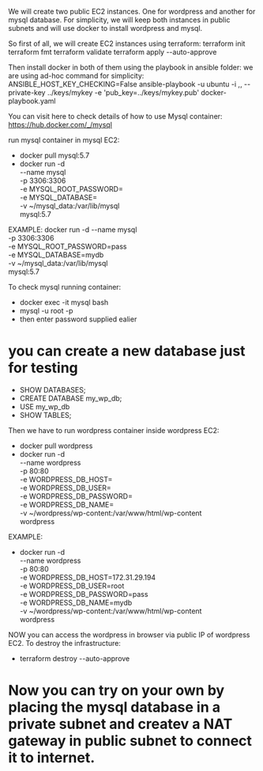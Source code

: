 We will create two public EC2 instances. One for wordpress and another for mysql database.
For simplicity, we will keep both instances in public subnets and will use docker to install wordpress and mysql.

So first of all, we will create EC2 instances using terraform:
terraform init
terraform fmt
terraform validate
terraform apply --auto-approve

Then install docker in both of them using the playbook in ansible folder: we are using ad-hoc command for simplicity:
ANSIBLE_HOST_KEY_CHECKING=False ansible-playbook -u ubuntu -i <WORDPRESS EC2 PUBLIC IP>,<MYSQL EC2 PUBLIC IP>, --private-key ../keys/mykey -e 'pub_key=../keys/mykey.pub' docker-playbook.yaml

You can visit here to check details of how to use Mysql container: https://hub.docker.com/_/mysql

run mysql container in mysql EC2:
- docker pull mysql:5.7
- docker run -d \
  --name mysql \
  -p 3306:3306 \
  -e MYSQL_ROOT_PASSWORD=<MySQL root password> \
  -e MYSQL_DATABASE=<WordPress database name> \
  -v ~/mysql_data:/var/lib/mysql \
  mysql:5.7

EXAMPLE:
docker run -d 
  --name mysql \
  -p 3306:3306 \
  -e MYSQL_ROOT_PASSWORD=pass \
  -e MYSQL_DATABASE=mydb \
  -v ~/mysql_data:/var/lib/mysql \
  mysql:5.7

To check mysql running container:
- docker exec -it mysql bash
- mysql -u root -p
- then enter password supplied ealier
# you can create a new database just for testing
- SHOW DATABASES;
- CREATE DATABASE my_wp_db;
- USE my_wp_db
- SHOW TABLES;



Then we have to run wordpress container inside wordpress EC2:
- docker pull wordpress
- docker run -d \
  --name wordpress \
  -p 80:80 \
  -e WORDPRESS_DB_HOST=<MySQL EC2 private IP> \
  -e WORDPRESS_DB_USER=<MySQL username> \
  -e WORDPRESS_DB_PASSWORD=<MySQL password> \
  -e WORDPRESS_DB_NAME=<WordPress database name> \
  -v ~/wordpress/wp-content:/var/www/html/wp-content \
  wordpress


EXAMPLE:
- docker run -d \
  --name wordpress \
  -p 80:80 \
  -e WORDPRESS_DB_HOST=172.31.29.194 \
  -e WORDPRESS_DB_USER=root \
  -e WORDPRESS_DB_PASSWORD=pass \
  -e WORDPRESS_DB_NAME=mydb \
  -v ~/wordpress/wp-content:/var/www/html/wp-content \
  wordpress


NOW you can access the wordpress in browser via public IP of wordpress EC2.
To destroy the infrastructure:
- terraform destroy --auto-approve

Now you can try on your own by placing the mysql database in a private subnet and createv a NAT gateway in public subnet to connect it to internet.
====================================================================

